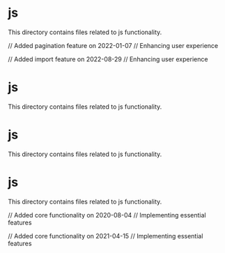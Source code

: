 # js

This directory contains files related to js functionality.

// Added pagination feature on 2022-01-07
// Enhancing user experience

// Added import feature on 2022-08-29
// Enhancing user experience
# js

This directory contains files related to js functionality.
# js

This directory contains files related to js functionality.
# js

This directory contains files related to js functionality.

// Added core functionality on 2020-08-04
// Implementing essential features

// Added core functionality on 2021-04-15
// Implementing essential features
